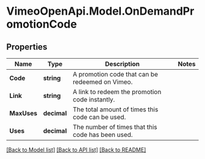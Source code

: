 # VimeoOpenApi.Model.OnDemandPromotionCode
## Properties

Name | Type | Description | Notes
------------ | ------------- | ------------- | -------------
**Code** | **string** | A promotion code that can be redeemed on Vimeo. | 
**Link** | **string** | A link to redeem the promotion code instantly. | 
**MaxUses** | **decimal** | The total amount of times this code can be used. | 
**Uses** | **decimal** | The number of times that this code has been used. | 

[[Back to Model list]](../README.md#documentation-for-models) [[Back to API list]](../README.md#documentation-for-api-endpoints) [[Back to README]](../README.md)

